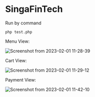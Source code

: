 # SingaFinTech

Run by command
```
php test.php
```

Menu View:

![Screenshot from 2023-02-01 11-28-39](https://user-images.githubusercontent.com/23236376/215948733-df5bd2ff-ab45-4849-ae04-9704ad1a4298.png)

Cart View:

![Screenshot from 2023-02-01 11-29-12](https://user-images.githubusercontent.com/23236376/215948836-7ffc10a6-771c-42f2-9b00-dfbf40e9d7e5.png)

Payment View:

![Screenshot from 2023-02-01 11-42-10](https://user-images.githubusercontent.com/23236376/215951956-a10f3988-fae7-483d-bcaa-65b1a4a45c9e.png)
